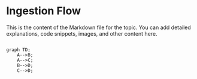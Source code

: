 # Ingestion Flow

This is the content of the Markdown file for the topic.
You can add detailed explanations, code snippets, images, and other content here.

```mermaid

graph TD;
    A-->B;
    A-->C;
    B-->D;
    C-->D;
```
